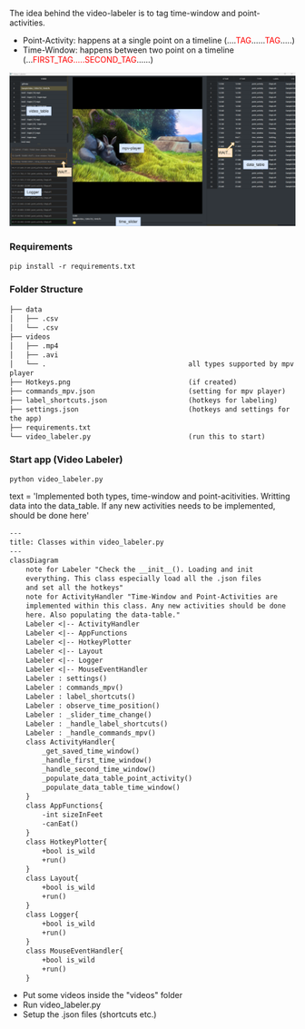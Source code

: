 <style>
r { color: Red }
o { color: Orange }
g { color: Green }
</style>

The idea behind the video-labeler is to tag time-window and point-activities.


- Point-Activity: happens at a single point on a timeline  (....<r>TAG</r>......<r>TAG</r>.....)
- Time-Window: happens between two point on a timeline (...<r>FIRST_TAG.....SECOND_TAG</r>......)

<img src="./docs/example.png">


### Requirements
```
pip install -r requirements.txt
```


### Folder Structure
```
├── data 
│   ├── .csv
│   └── .csv
├── videos 
│   ├── .mp4
│   ├── .avi
│   └── .                                   all types supported by mpv player
├── Hotkeys.png                             (if created)
├── commands_mpv.json                       (setting for mpv player)
├── label_shortcuts.json                    (hotkeys for labeling)
├── settings.json                           (hotkeys and settings for the app)
├── requirements.txt
└── video_labeler.py                        (run this to start)
```

### Start app (Video Labeler)

```
python video_labeler.py
```

text = 'Implemented both types, 
time-window and point-acitivities. Writting 
data into the data_table. If any new activities 
needs to be implemented, should be done here'

```mermaid
---
title: Classes within video_labeler.py
---
classDiagram
    note for Labeler "Check the __init__(). Loading and init 
    everything. This class especially load all the .json files
    and set all the hotkeys"
    note for ActivityHandler "Time-Window and Point-Activities are
    implemented within this class. Any new activities should be done
    here. Also populating the data-table."
    Labeler <|-- ActivityHandler
    Labeler <|-- AppFunctions
    Labeler <|-- HotkeyPlotter
    Labeler <|-- Layout
    Labeler <|-- Logger
    Labeler <|-- MouseEventHandler
    Labeler : settings()
    Labeler : commands_mpv()
    Labeler : label_shortcuts()
    Labeler : observe_time_position()
    Labeler : _slider_time_change()
    Labeler : _handle_label_shortcuts()
    Labeler : _handle_commands_mpv()
    class ActivityHandler{
        _get_saved_time_window()
        _handle_first_time_window()
        _handle_second_time_window()
        _populate_data_table_point_activity()
        _populate_data_table_time_window()
    }
    class AppFunctions{
        -int sizeInFeet
        -canEat()
    }
    class HotkeyPlotter{
        +bool is_wild
        +run()
    }
    class Layout{
        +bool is_wild
        +run()
    }
    class Logger{
        +bool is_wild
        +run()
    }
    class MouseEventHandler{
        +bool is_wild
        +run()
    }
```


- Put some videos inside the "videos" folder
- Run video_labeler.py
- Setup the .json files (shortcuts etc.)

